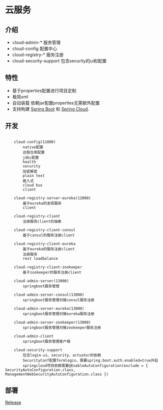 
# 云服务


## 介绍

- cloud-admin-* 服务管理
- cloud-config 配置中心
- cloud-registry-* 服务注册
- cloud-security-support 包含security的ui和配置



## 特性

* 基于properties配置进行项目定制
* 极简xml
* 自动装载 依赖jar配置properties无需额外配置
* 支持构建 [Spring Boot](https://projects.spring.io/spring-boot) 和 [Spring Cloud](http://projects.spring.io/spring-cloud/).

## 开发
	
```
	
	cloud-config(11000)
		native配置  
		远程仓库配置 
		jdbc配置
		health
		security   
		加密解密       
		plain text
		嵌入式
		cloud bus
		client
	
	cloud-registry-server-eureka(12000)
		基于eureka的发现服务
		client
	
	cloud-registry-client
		注册服务client的抽象

	cloud-registry-client-consul
		基于consul的服务注册client
	
	cloud-registry-client-eureka
		基于eureka的服务注册client
		注册服务
		rest loadbalance
	
	cloud-registry-client-zookeeper
		基于zookeeper的服务注册client

	cloud-admin-server(13000)
		springboot服务管理

	cloud-admin-server-consul(13000)
		springboot服务管理对接consul服务注册
					
	cloud-admin-server-eureka(13000)
		springboot服务管理对接eureka服务注册
	
	cloud-admin-server-zookeeper(13000)
		springboot服务管理对接zookeeper服务注册
		
	cloud-admin-client
		springboot服务管理客户端
	
	cloud-security-support
		包含login-ui、security、actuator的依赖
		SecurityConf配置formlogin，需要spring.boot.auth.enabled=true开启
		springcloud项目依赖需要@EnableAutoConfiguration(exclude = { SecurityAutoConfiguration.class, ManagementWebSecurityAutoConfiguration.class })

```

## 部署
[Release](https://gitee.com/justlive1/earth-cloud/releases)

